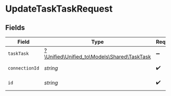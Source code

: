 # UpdateTaskTaskRequest


## Fields

| Field                                                                          | Type                                                                           | Required                                                                       | Description                                                                    |
| ------------------------------------------------------------------------------ | ------------------------------------------------------------------------------ | ------------------------------------------------------------------------------ | ------------------------------------------------------------------------------ |
| `taskTask`                                                                     | [?\Unified\Unified_to\Models\Shared\TaskTask](../../Models/Shared/TaskTask.md) | :heavy_minus_sign:                                                             | N/A                                                                            |
| `connectionId`                                                                 | *string*                                                                       | :heavy_check_mark:                                                             | ID of the connection                                                           |
| `id`                                                                           | *string*                                                                       | :heavy_check_mark:                                                             | ID of the Task                                                                 |